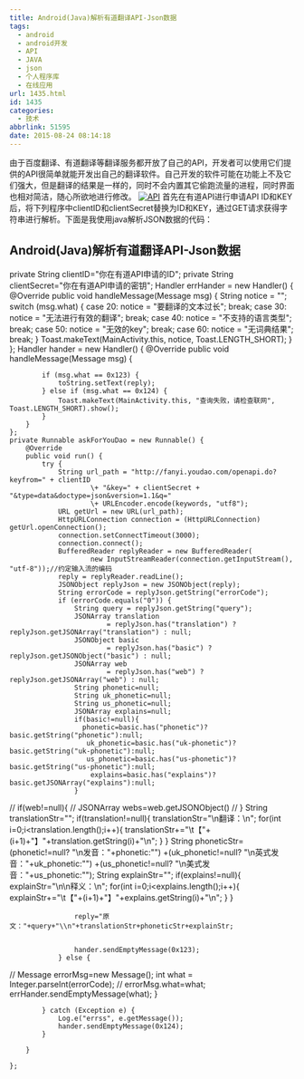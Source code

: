 ```yaml
---
title: Android(Java)解析有道翻译API-Json数据
tags:
  - android
  - android开发
  - API
  - JAVA
  - json
  - 个人程序库
  - 在线应用
url: 1435.html
id: 1435
categories:
  - 技术
abbrlink: 51595
date: 2015-08-24 08:14:18
---
```


由于百度翻译、有道翻译等翻译服务都开放了自己的API，开发者可以使用它们提供的API很简单就能开发出自己的翻译软件。自己开发的软件可能在功能上不及它们强大，但是翻译的结果是一样的，同时不会内置其它偷跑流量的进程，同时界面也相对简洁，随心所欲地进行修改。 [![API](http://baiyuan.wang/wp-content/uploads/2015/03/API.jpg)](http://baiyuan.wang/wp-content/uploads/2015/03/API.jpg) 首先在有道API进行申请API ID和KEY后，将下列程序中clientID和clientSecret替换为ID和KEY，通过GET请求获得字符串进行解析。下面是我使用java解析JSON数据的代码：

Android(Java)解析有道翻译API-Json数据
-----------------------------

    
private String clientID="你在有道API申请的ID";
private String clientSecret="你在有道API申请的密钥";
Handler errHander = new Handler() {
        @Override
        public void handleMessage(Message msg) {
            String notice = "";
            switch (msg.what) {
                case 20:
                    notice = "要翻译的文本过长";
                    break;
                case 30:
                    notice = "无法进行有效的翻译";
                    break;
                case 40:
                    notice = "不支持的语言类型";
                    break;
                case 50:
                    notice = "无效的key";
                    break;
                case 60:
                    notice = "无词典结果";
                    break;
            }
            Toast.makeText(MainActivity.this, notice, Toast.LENGTH_SHORT);
        }
    };
    Handler hander = new Handler() {
        @Override
        public void handleMessage(Message msg) {

            if (msg.what == 0x123) {
                toString.setText(reply);
            } else if (msg.what == 0x124) {
                Toast.makeText(MainActivity.this, "查询失败，请检查联网", Toast.LENGTH_SHORT).show();
            }
        }
    };
    private Runnable askForYouDao = new Runnable() {
        @Override
        public void run() {
            try {
                String url_path = "http://fanyi.youdao.com/openapi.do?keyfrom=" + clientID
                        \+ "&key=" + clientSecret + "&type=data&doctype=json&version=1.1&q="
                        \+ URLEncoder.encode(keywords, "utf8");
                URL getUrl = new URL(url_path);
                HttpURLConnection connection = (HttpURLConnection) getUrl.openConnection();
                connection.setConnectTimeout(3000);
                connection.connect();
                BufferedReader replyReader = new BufferedReader(
                        new InputStreamReader(connection.getInputStream(), "utf-8"));//约定输入流的编码
                reply = replyReader.readLine();
                JSONObject replyJson = new JSONObject(reply);
                String errorCode = replyJson.getString("errorCode");
                if (errorCode.equals("0")) {
                    String query = replyJson.getString("query");
                    JSONArray translation
                            = replyJson.has("translation") ? replyJson.getJSONArray("translation") : null;
                    JSONObject basic
                            = replyJson.has("basic") ? replyJson.getJSONObject("basic") : null;
                    JSONArray web
                            = replyJson.has("web") ? replyJson.getJSONArray("web") : null;
                    String phonetic=null;
                    String uk_phonetic=null;
                    String us_phonetic=null;
                    JSONArray explains=null;
                    if(basic!=null){
                      phonetic=basic.has("phonetic")? basic.getString("phonetic"):null;
                       uk_phonetic=basic.has("uk-phonetic")? basic.getString("uk-phonetic"):null;
                       us_phonetic=basic.has("us-phonetic")? basic.getString("us-phonetic"):null;
                        explains=basic.has("explains")? basic.getJSONArray("explains"):null;
                    }
//                    if(web!=null){
//                        JSONArray webs=web.getJSONObject()
//                    }
                    String translationStr="";
                    if(translation!=null){
                        translationStr="\\n翻译：\\n";
                        for(int i=0;i<translation.length();i++){
                            translationStr+="\\t【"+(i+1)+"】"+translation.getString(i)+"\\n";
                        }
                    }
                    String phoneticStr=(phonetic!=null? "\\n发音："+phonetic:"")
                            +(uk\_phonetic!=null? "\\n英式发音："+uk\_phonetic:"")
                            +(us\_phonetic!=null? "\\n美式发音："+us\_phonetic:"");
                    String explainStr="";
                    if(explains!=null){
                        explainStr="\\n\\n释义：\\n";
                        for(int i=0;i<explains.length();i++){
                            explainStr+="\\t【"+(i+1)+"】"+explains.getString(i)+"\\n";
                        }
                    }

                    reply="原文："+query+"\\n"+translationStr+phoneticStr+explainStr;


                    hander.sendEmptyMessage(0x123);
                } else {
//                    Message errorMsg=new Message();
                    int what = Integer.parseInt(errorCode);
//                    errorMsg.what=what;
                    errHander.sendEmptyMessage(what);
                }


            } catch (Exception e) {
                Log.e("errss", e.getMessage());
                hander.sendEmptyMessage(0x124);
            }

        }

    };